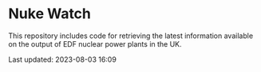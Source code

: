 # Nuke Watch

This repository includes code for retrieving the latest information available on the output of EDF nuclear power plants in the UK.

Last updated: 2023-08-03 16:09